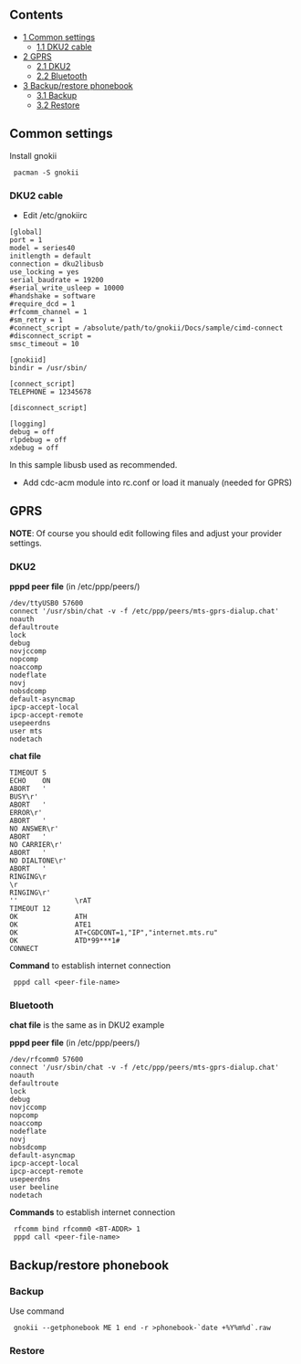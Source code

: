 ## Contents

*   [1 Common settings](#Common_settings)
    *   [1.1 DKU2 cable](#DKU2_cable)
*   [2 GPRS](#GPRS)
    *   [2.1 DKU2](#DKU2)
    *   [2.2 Bluetooth](#Bluetooth)
*   [3 Backup/restore phonebook](#Backup.2Frestore_phonebook)
    *   [3.1 Backup](#Backup)
    *   [3.2 Restore](#Restore)

## Common settings

Install gnokii

```
 pacman -S gnokii

```

### DKU2 cable

*   Edit /etc/gnokiirc

```
[global]
port = 1                                                                                                                       
model = series40                                                                                                               
initlength = default                                                                                                           
connection = dku2libusb                                                                                                        
use_locking = yes                                                                                                              
serial_baudrate = 19200                                                                                                        
#serial_write_usleep = 10000                                                                                                   
#handshake = software                                                                                                          
#require_dcd = 1                                                                                                               
#rfcomm_channel = 1                                                                                                            
#sm_retry = 1                                                                                                                  
#connect_script = /absolute/path/to/gnokii/Docs/sample/cimd-connect                                                            
#disconnect_script =                                                                                                           
smsc_timeout = 10                                                                                                              

[gnokiid]
bindir = /usr/sbin/

[connect_script]
TELEPHONE = 12345678

[disconnect_script]

[logging]
debug = off
rlpdebug = off
xdebug = off

```

In this sample libusb used as recommended.

*   Add cdc-acm module into rc.conf or load it manualy (needed for GPRS)

## GPRS

**NOTE**: Of course you should edit following files and adjust your provider settings.

### DKU2

**pppd peer file** (in /etc/ppp/peers/)

```
/dev/ttyUSB0 57600
connect '/usr/sbin/chat -v -f /etc/ppp/peers/mts-gprs-dialup.chat'
noauth
defaultroute
lock 
debug
novjccomp 
nopcomp 
noaccomp 
nodeflate 
novj 
nobsdcomp
default-asyncmap
ipcp-accept-local
ipcp-accept-remote
usepeerdns
user mts
nodetach

```

**chat file**

```
TIMEOUT 5
ECHO    ON
ABORT   '
BUSY\r'
ABORT   '
ERROR\r'
ABORT   '
NO ANSWER\r'
ABORT   '
NO CARRIER\r'
ABORT   '
NO DIALTONE\r'
ABORT   '
RINGING\r
\r
RINGING\r'
''              \rAT
TIMEOUT 12
OK              ATH
OK              ATE1
OK              AT+CGDCONT=1,"IP","internet.mts.ru"
OK              ATD*99***1#
CONNECT

```

**Command** to establish internet connection

```
 pppd call <peer-file-name>

```

### Bluetooth

**chat file** is the same as in DKU2 example

**pppd peer file** (in /etc/ppp/peers/)

```
/dev/rfcomm0 57600
connect '/usr/sbin/chat -v -f /etc/ppp/peers/mts-gprs-dialup.chat'
noauth
defaultroute
lock 
debug
novjccomp 
nopcomp 
noaccomp 
nodeflate 
novj 
nobsdcomp
default-asyncmap
ipcp-accept-local
ipcp-accept-remote
usepeerdns
user beeline
nodetach

```

**Commands** to establish internet connection

```
 rfcomm bind rfcomm0 <BT-ADDR> 1
 pppd call <peer-file-name>

```

## Backup/restore phonebook

### Backup

Use command

```
 gnokii --getphonebook ME 1 end -r >phonebook-`date +%Y%m%d`.raw

```

### Restore